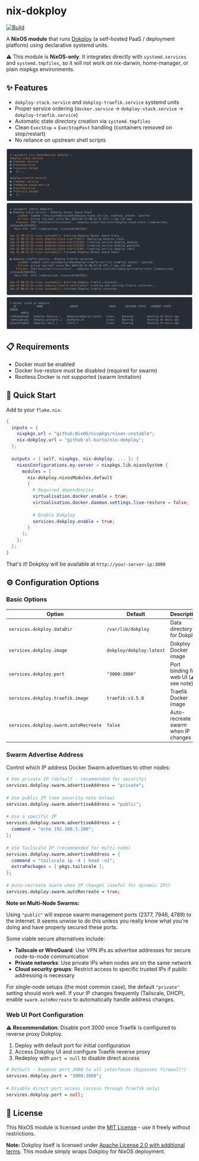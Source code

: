 # nix-dokploy

[![Build](https://github.com/el-kurto/nix-dokploy/actions/workflows/build.yml/badge.svg)](https://github.com/el-kurto/nix-dokploy/actions/workflows/build.yml)

A **NixOS module** that runs [Dokploy](https://dokploy.com/) (a self-hosted PaaS / deployment platform) using declarative systemd units.

⚠️ This module is **NixOS-only**. It integrates directly with `systemd.services` and `systemd.tmpfiles`, so it will not work on nix-darwin, home-manager, or plain nixpkgs environments.

## ✨ Features

- `dokploy-stack.service` and `dokploy-traefik.service` systemd units
- Proper service ordering (`docker.service` → `dokploy-stack.service` → `dokploy-traefik.service`)
- Automatic state directory creation via `systemd.tmpfiles`
- Clean `ExecStop` + `ExecStopPost` handling (containers removed on stop/restart)
- No reliance on upstream shell scripts

![Service Dependencies](./Readme/systemctl-list-dependencies-dokploy.png)
![Service Status](./Readme/systemctl-status-dokploy.png)
![Docker Stack](./Readme/docker-stack-ps-dokploy.png)

## 📋 Requirements

- Docker must be enabled
- Docker live-restore must be disabled (required for swarm)
- Rootless Docker is not supported (swarm limitation)

## 🚀 Quick Start

Add to your `flake.nix`:

```nix
{
  inputs = {
    nixpkgs.url = "github:NixOS/nixpkgs/nixos-unstable";
    nix-dokploy.url = "github:el-kurto/nix-dokploy";
  };

  outputs = { self, nixpkgs, nix-dokploy, ... }: {
    nixosConfigurations.my-server = nixpkgs.lib.nixosSystem {
      modules = [
        nix-dokploy.nixosModules.default
        {
          # Required dependencies
          virtualisation.docker.enable = true;
          virtualisation.docker.daemon.settings.live-restore = false;

          # Enable Dokploy
          services.dokploy.enable = true;
        }
      ];
    };
  };
}
```

That's it! Dokploy will be available at `http://your-server-ip:3000`

## ⚙️ Configuration Options

### Basic Options

| Option | Default | Description |
|--------|---------|-------------|
| `services.dokploy.dataDir` | `/var/lib/dokploy` | Data directory for Dokploy |
| `services.dokploy.image` | `dokploy/dokploy:latest` | Dokploy Docker image |
| `services.dokploy.port` | `"3000:3000"` | Port binding for web UI (⚠️ see note) |
| `services.dokploy.traefik.image` | `traefik:v3.5.0` | Traefik Docker image |
| `services.dokploy.swarm.autoRecreate` | `false` | Auto-recreate swarm when IP changes |

### Swarm Advertise Address

Control which IP address Docker Swarm advertises to other nodes:

```nix
# Use private IP (default - recommended for security)
services.dokploy.swarm.advertiseAddress = "private";

# Use public IP (see security note below)
services.dokploy.swarm.advertiseAddress = "public";

# Use a specific IP
services.dokploy.swarm.advertiseAddress = {
  command = "echo 192.168.1.100";
};

# Use Tailscale IP (recommended for multi-node)
services.dokploy.swarm.advertiseAddress = {
  command = "tailscale ip -4 | head -n1";
  extraPackages = [ pkgs.tailscale ];
};

# Auto-recreate swarm when IP changes (useful for dynamic IPs)
services.dokploy.swarm.autoRecreate = true;
```

**Note on Multi-Node Swarms:**

Using `"public"` will expose swarm management ports (2377, 7946, 4789) to the internet. It seems unwise to do this unless you really know what you're doing and have properly secured these ports.

Some viable secure alternatives include:

- **Tailscale or WireGuard**: Use VPN IPs as advertise addresses for secure node-to-node communication
- **Private networks**: Use private IPs when nodes are on the same network
- **Cloud security groups**: Restrict access to specific trusted IPs if public addressing is necessary

For single-node setups (the most common case), the default `"private"` setting should work well. If your IP changes frequently (Tailscale, DHCP), enable `swarm.autoRecreate` to automatically handle address changes.

### Web UI Port Configuration

⚠️ **Recommendation**: Disable port 3000 once Traefik is configured to reverse proxy Dokploy.

1. Deploy with default port for initial configuration
2. Access Dokploy UI and configure Traefik reverse proxy
3. Redeploy with `port = null` to disable direct access

```nix
# Default - Exposes port 3000 to all interfaces (bypasses firewall!)
services.dokploy.port = "3000:3000";

# Disable direct port access (access through Traefik only)
services.dokploy.port = null;
```

## 📄 License

This NixOS module is licensed under the [MIT License](./LICENSE) - use it freely without restrictions.

**Note:** Dokploy itself is licensed under [Apache License 2.0 with additional terms](https://github.com/Dokploy/dokploy/blob/canary/LICENSE.MD). This module simply wraps Dokploy for NixOS deployment.
